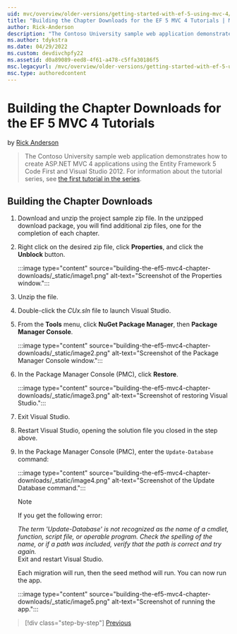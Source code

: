 ```yaml
---
uid: mvc/overview/older-versions/getting-started-with-ef-5-using-mvc-4/building-the-ef5-mvc4-chapter-downloads
title: "Building the Chapter Downloads for the EF 5 MVC 4 Tutorials | Microsoft Docs"
author: Rick-Anderson
description: "The Contoso University sample web application demonstrates how to create ASP.NET MVC 4 applications using the Entity Framework 5 Code First and Visual Studio 2012."
ms.author: tdykstra
ms.date: 04/29/2022
ms.custom: devdivchpfy22
ms.assetid: d0a89089-eed8-4f61-a478-c5ffa30186f5
msc.legacyurl: /mvc/overview/older-versions/getting-started-with-ef-5-using-mvc-4/building-the-ef5-mvc4-chapter-downloads
msc.type: authoredcontent
---
```

# Building the Chapter Downloads for the EF 5 MVC 4 Tutorials

by [Rick Anderson](https://twitter.com/RickAndMSFT)

> The Contoso University sample web application demonstrates how to create ASP.NET MVC 4 applications using the Entity Framework 5 Code First and Visual Studio 2012. For information about the tutorial series, see [the first tutorial in the series](creating-an-entity-framework-data-model-for-an-asp-net-mvc-application.md).

## Building the Chapter Downloads

1. Download and unzip the  project sample zip file. In the unzipped download package, you will find additional zip files, one for the completion of each chapter.
2. Right click on the desired zip file, click **Properties**, and click the **Unblock** button.  
  
    :::image type="content" source="building-the-ef5-mvc4-chapter-downloads/_static/image1.png" alt-text="Screenshot of the Properties window.":::

3. Unzip the file.
4. Double-click the *CUx.sln* file to launch Visual Studio.
5. From the **Tools** menu, click **NuGet Package Manager**, then **Package Manager Console**.  
  
    :::image type="content" source="building-the-ef5-mvc4-chapter-downloads/_static/image2.png" alt-text="Screenshot of the Package Manager Console window.":::

6. In the Package Manager Console (PMC), click **Restore**.  
  
    :::image type="content" source="building-the-ef5-mvc4-chapter-downloads/_static/image3.png" alt-text="Screenshot of restoring Visual Studio.":::

7. Exit Visual Studio.
8. Restart Visual Studio, opening the solution file you closed in the step above.
9. In the Package Manager Console (PMC), enter the `Update-Database` command:  
  
    :::image type="content" source="building-the-ef5-mvc4-chapter-downloads/_static/image4.png" alt-text="Screenshot of the Update Database command.":::  

    > [!NOTE]
    > If you get the following error:  
    >   
    >  *The term 'Update-Database' is not recognized as the name of a cmdlet, function, script file, or operable program. Check the spelling of the name, or if a path was included, verify that the path is correct and try again.*  
    > Exit and restart Visual Studio.

    Each migration will run, then the seed method will run. You can now run the app.

    :::image type="content" source="building-the-ef5-mvc4-chapter-downloads/_static/image5.png" alt-text="Screenshot of running the app.":::

> [!div class="step-by-step"]
> [Previous](advanced-entity-framework-scenarios-for-an-mvc-web-application.md)

